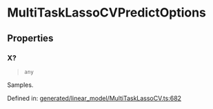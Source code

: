 # MultiTaskLassoCVPredictOptions

## Properties

### X?

> `any`

Samples.

Defined in:  [generated/linear\_model/MultiTaskLassoCV.ts:682](https://github.com/transitive-bullshit/scikit-learn-ts/blob/92ab806/packages/sklearn/src/generated/linear_model/MultiTaskLassoCV.ts#L682)
